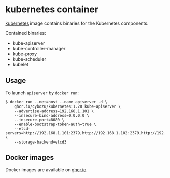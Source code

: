 kubernetes container
===================

[kubernetes](https://github.com/kubernetes/kubernetes) image contains binaries for the Kubernetes components.

Contained binaries:

- kube-apiserver
- kube-controller-manager
- kube-proxy
- kube-scheduler
- kubelet

Usage
-----

To launch `apiserver` by `docker run`:

    $ docker run --net=host --name apiserver -d \
        ghcr.io/cybozu/kubernetes:1.28 kube-apiserver \
        --advertise-address=192.168.1.101 \
        --insecure-bind-address=0.0.0.0 \
        --insecure-port=8080 \
        --enable-bootstrap-token-auth=true \
        --etcd-servers=http://192.168.1.101:2379,http://192.168.1.102:2379,http://192.168.1.103:2379 \
        --storage-backend=etcd3
 
Docker images
-------------

Docker images are available on [ghcr.io](https://github.com/cybozu/neco-containers/pkgs/container/kubernetes)
